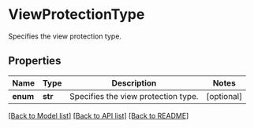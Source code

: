 # ViewProtectionType

Specifies the view protection type.

## Properties
Name | Type | Description | Notes
------------ | ------------- | ------------- | -------------
**enum** | **str** | Specifies the view protection type. | [optional] 

[[Back to Model list]](../README.md#documentation-for-models) [[Back to API list]](../README.md#documentation-for-api-endpoints) [[Back to README]](../README.md)


